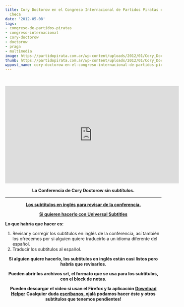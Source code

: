 ```yaml
---
title: Cory Doctorow en el Congreso Internacional de Partidos Piratas en Praga-República
  Checa
date: '2012-05-08'
tags:
- congreso-de-partidos-piratas
- congreso-internacional
- cory-doctorow
- doctorow
- praga
- multimedia
image: https://partidopirata.com.ar/wp-content/uploads/2012/01/Cory_Doctorow_in_Borough_Market.jpg
thumb: https://partidopirata.com.ar/wp-content/uploads/2012/01/Cory_Doctorow_in_Borough_Market-150x150.jpg
wppost_name: cory-doctorow-en-el-congreso-internacional-de-partidos-piratas-en-praga-republica-checa
---
```


&nbsp;

<iframe src="http://www.youtube.com/embed/n-jbe4gBbLw" frameborder="0" width="560" height="315"></iframe>
<p style="text-align: center;"><strong>La Conferencia de Cory Doctorow sin subtítulos.</strong></p>


<hr />
<p style="text-align: center;"><strong><a href="http://www.subdivx.com/X6XMjg0NDUwX-cory-doctorow-en-el-congreso-del-partido-pirata-en-praga.html" target="_blank">Los subtítulos en inglés para revisar de la conferencia.</a></strong></p>
<p style="text-align: center;"><strong>
<a href="https://www.universalsubtitles.org/es-ar/videos/03SYolFZPwON/url/203155/" target="_blank">Si quieren hacerlo con Universal Subtitles</a></strong></p>
<strong>Lo que habría que hacer es:</strong>
<ol>
	<li>Revisar y corregir los subtítulos en inglés de la conferencia, así también los ofrecemos por si alguien quiere traducirlo a un idioma diferente del español.</li>
	<li>Traducir los subtítulos al español.</li>
</ol>
<p style="text-align: center;"><strong>Si alguien quiere hacerlo, los subtítulos en inglés están casi listos pero habría que revisarlos.</strong></p>
<p style="text-align: center;"><strong>Pueden abrir los archivos srt, el formato que se usa para los subtítulos, con el block de notas.</strong></p>
<p style="text-align: center;"><strong>Pueden descargar el video si usan el Firefox y la aplicación <a href="http://www.downloadhelper.net/" target="_blank">Download Helper</a></strong>
<strong> Cualquier duda <a href="https://partidopirata.com.ar/contacto">escríbanos, </a>ojalá podamos hacer éste y otros subtítulos que tenemos pendientes!</strong></p>
